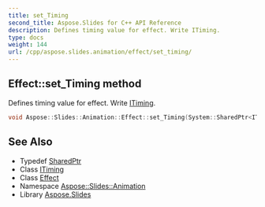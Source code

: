 ```yaml
---
title: set_Timing
second_title: Aspose.Slides for C++ API Reference
description: Defines timing value for effect. Write ITiming.
type: docs
weight: 144
url: /cpp/aspose.slides.animation/effect/set_timing/
---
```

## Effect::set_Timing method


Defines timing value for effect. Write [ITiming](../../itiming/).

```cpp
void Aspose::Slides::Animation::Effect::set_Timing(System::SharedPtr<ITiming> value) override
```

## See Also

* Typedef [SharedPtr](../../../system/sharedptr/)
* Class [ITiming](../../itiming/)
* Class [Effect](../)
* Namespace [Aspose::Slides::Animation](../../)
* Library [Aspose.Slides](../../../)
